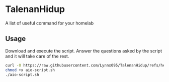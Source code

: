 # TalenanHidup
A list of useful command for your homelab

## Usage

Download and execute the script. Answer the questions asked by the script and it will take care of the rest.

```bash
curl -O https://raw.githubusercontent.com/Lynnx095/TalenanHidup/refs/heads/main/aio-script.sh
chmod +x aio-script.sh
./aio-script.sh
```
